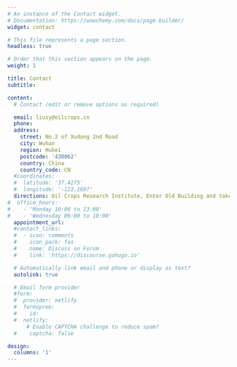 ```yaml
---
# An instance of the Contact widget.
# Documentation: https://wowchemy.com/docs/page-builder/
widget: contact

# This file represents a page section.
headless: true

# Order that this section appears on the page.
weight: 1

title: Contact
subtitle:

content:
  # Contact (edit or remove options as required)

  email: liusy@oilcrops.cn
  phone: 
  address:
    street: No.2 of Xudong 2nd Road
    city: Wuhan
    region: Hubei
    postcode: '430062'
    country: China
    country_code: CN
  #coordinates:
  #  latitude: '37.4275'
  #  longitude: '-122.1697'
  directions: Oil Crops Research Institute, Enter Old Building and take the stairs to Floor 5
#  office_hours:
#    - 'Monday 10:00 to 13:00'
#    - 'Wednesday 09:00 to 10:00'
  appointment_url: 
  #contact_links:
  #  - icon: comments
  #    icon_pack: fas
  #    name: Discuss on Forum
  #    link: 'https://discourse.gohugo.io'

  # Automatically link email and phone or display as text?
  autolink: true

  # Email form provider
  #form:
  #  provider: netlify
  #  formspree:
  #    id:
  #  netlify:
      # Enable CAPTCHA challenge to reduce spam?
  #    captcha: false

design:
  columns: '1'
---
```


